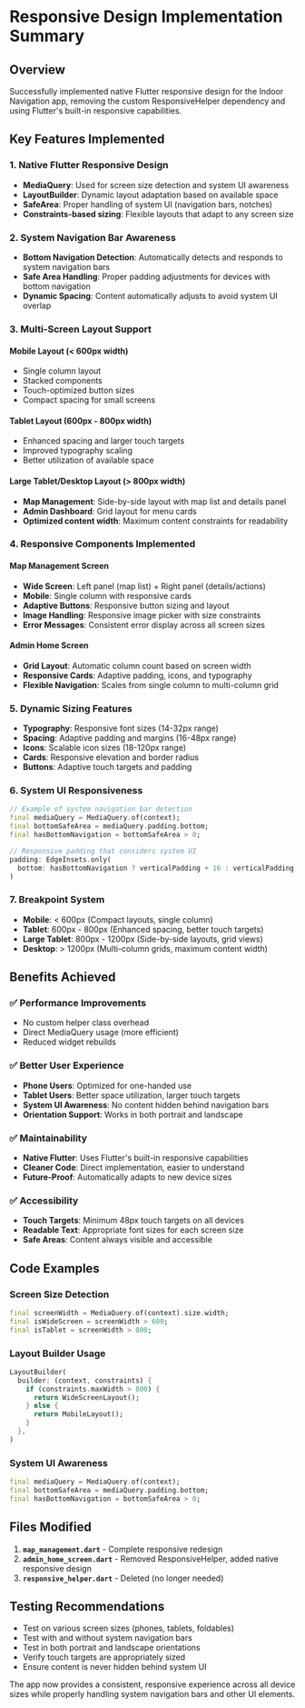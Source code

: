 # Responsive Design Implementation Summary

## Overview
Successfully implemented native Flutter responsive design for the Indoor Navigation app, removing the custom ResponsiveHelper dependency and using Flutter's built-in responsive capabilities.

## Key Features Implemented

### 1. **Native Flutter Responsive Design**
- **MediaQuery**: Used for screen size detection and system UI awareness
- **LayoutBuilder**: Dynamic layout adaptation based on available space
- **SafeArea**: Proper handling of system UI (navigation bars, notches)
- **Constraints-based sizing**: Flexible layouts that adapt to any screen size

### 2. **System Navigation Bar Awareness**
- **Bottom Navigation Detection**: Automatically detects and responds to system navigation bars
- **Safe Area Handling**: Proper padding adjustments for devices with bottom navigation
- **Dynamic Spacing**: Content automatically adjusts to avoid system UI overlap

### 3. **Multi-Screen Layout Support**

#### **Mobile Layout (< 600px width)**
- Single column layout
- Stacked components
- Touch-optimized button sizes
- Compact spacing for small screens

#### **Tablet Layout (600px - 800px width)**
- Enhanced spacing and larger touch targets
- Improved typography scaling
- Better utilization of available space

#### **Large Tablet/Desktop Layout (> 800px width)**
- **Map Management**: Side-by-side layout with map list and details panel
- **Admin Dashboard**: Grid layout for menu cards
- **Optimized content width**: Maximum content constraints for readability

### 4. **Responsive Components Implemented**

#### **Map Management Screen**
- **Wide Screen**: Left panel (map list) + Right panel (details/actions)
- **Mobile**: Single column with responsive cards
- **Adaptive Buttons**: Responsive button sizing and layout
- **Image Handling**: Responsive image picker with size constraints
- **Error Messages**: Consistent error display across all screen sizes

#### **Admin Home Screen**
- **Grid Layout**: Automatic column count based on screen width
- **Responsive Cards**: Adaptive padding, icons, and typography
- **Flexible Navigation**: Scales from single column to multi-column grid

### 5. **Dynamic Sizing Features**
- **Typography**: Responsive font sizes (14-32px range)
- **Spacing**: Adaptive padding and margins (16-48px range)
- **Icons**: Scalable icon sizes (18-120px range)
- **Cards**: Responsive elevation and border radius
- **Buttons**: Adaptive touch targets and padding

### 6. **System UI Responsiveness**
```dart
// Example of system navigation bar detection
final mediaQuery = MediaQuery.of(context);
final bottomSafeArea = mediaQuery.padding.bottom;
final hasBottomNavigation = bottomSafeArea > 0;

// Responsive padding that considers system UI
padding: EdgeInsets.only(
  bottom: hasBottomNavigation ? verticalPadding + 16 : verticalPadding,
)
```

### 7. **Breakpoint System**
- **Mobile**: < 600px (Compact layouts, single column)
- **Tablet**: 600px - 800px (Enhanced spacing, better touch targets)
- **Large Tablet**: 800px - 1200px (Side-by-side layouts, grid views)
- **Desktop**: > 1200px (Multi-column grids, maximum content width)

## Benefits Achieved

### ✅ **Performance Improvements**
- No custom helper class overhead
- Direct MediaQuery usage (more efficient)
- Reduced widget rebuilds

### ✅ **Better User Experience**
- **Phone Users**: Optimized for one-handed use
- **Tablet Users**: Better space utilization, larger touch targets
- **System UI Awareness**: No content hidden behind navigation bars
- **Orientation Support**: Works in both portrait and landscape

### ✅ **Maintainability**
- **Native Flutter**: Uses Flutter's built-in responsive capabilities
- **Cleaner Code**: Direct implementation, easier to understand
- **Future-Proof**: Automatically adapts to new device sizes

### ✅ **Accessibility**
- **Touch Targets**: Minimum 48px touch targets on all devices
- **Readable Text**: Appropriate font sizes for each screen size
- **Safe Areas**: Content always visible and accessible

## Code Examples

### Screen Size Detection
```dart
final screenWidth = MediaQuery.of(context).size.width;
final isWideScreen = screenWidth > 600;
final isTablet = screenWidth > 800;
```

### Layout Builder Usage
```dart
LayoutBuilder(
  builder: (context, constraints) {
    if (constraints.maxWidth > 800) {
      return WideScreenLayout();
    } else {
      return MobileLayout();
    }
  },
)
```

### System UI Awareness
```dart
final mediaQuery = MediaQuery.of(context);
final bottomSafeArea = mediaQuery.padding.bottom;
final hasBottomNavigation = bottomSafeArea > 0;
```

## Files Modified
1. **`map_management.dart`** - Complete responsive redesign
2. **`admin_home_screen.dart`** - Removed ResponsiveHelper, added native responsive design
3. **`responsive_helper.dart`** - Deleted (no longer needed)

## Testing Recommendations
- Test on various screen sizes (phones, tablets, foldables)
- Test with and without system navigation bars
- Test in both portrait and landscape orientations
- Verify touch targets are appropriately sized
- Ensure content is never hidden behind system UI

The app now provides a consistent, responsive experience across all device sizes while properly handling system navigation bars and other UI elements.
